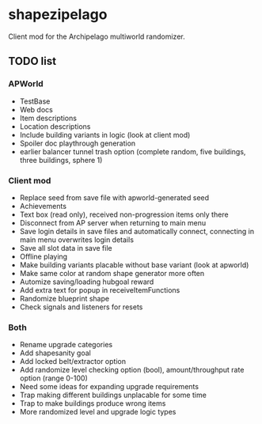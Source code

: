 # shapezipelago
Client mod for the Archipelago multiworld randomizer.

## TODO list
### APWorld
- TestBase
- Web docs
- Item descriptions
- Location descriptions
- Include building variants in logic (look at client mod)
- Spoiler doc playthrough generation
- earlier balancer tunnel trash option (complete random, five buildings, three buildings, sphere 1)
### Client mod
- Replace seed from save file with apworld-generated seed
- Achievements
- Text box (read only), received non-progression items only there
- Disconnect from AP server when returning to main menu
- Save login details in save files and automatically connect, connecting in main menu overwrites login details
- Save all slot data in save file
- Offline playing
- Make building variants placable without base variant (look at apworld)
- Make same color at random shape generator more often
- Automize saving/loading hubgoal reward
- Add extra text for popup in receiveItemFunctions
- Randomize blueprint shape
- Check signals and listeners for resets
### Both
- Rename upgrade categories
- Add shapesanity goal
- Add locked belt/extractor option
- Add randomize level checking option (bool), amount/throughput rate option (range 0-100)
- Need some ideas for expanding upgrade requirements
- Trap making different buildings unplacable for some time
- Trap to make buildings produce wrong items
- More randomized level and upgrade logic types
